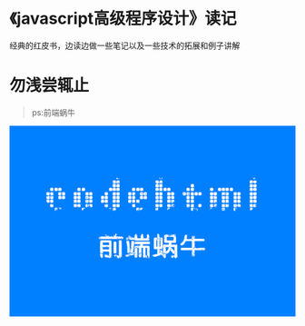 # 《javascript高级程序设计》读记

经典的红皮书，边读边做一些笔记以及一些技术的拓展和例子讲解

# 勿浅尝辄止

> ps:前端蜗牛

![](/assets/未命名_副本1.jpg)

